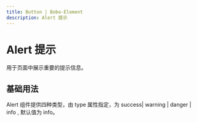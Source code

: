 ```yaml
---
title: Button | Bobo-Element
description: Alert 提示
---
```


# Alert 提示
用于页面中展示重要的提示信息。

## 基础用法
Alert 组件提供四种类型，由 type 属性指定，为 success| warning | danger | info , 默认值为 info。
<preview path="../demo/Alert/Basic.vue" title="基础用法" description="Button 组件的基础用法"></preview>
